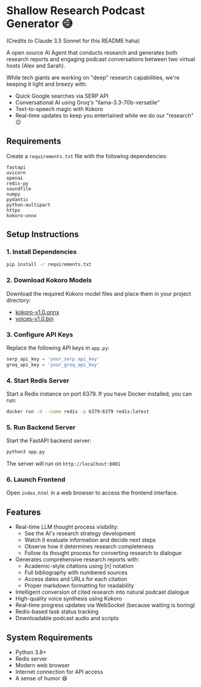# Shallow Research Podcast Generator 😅

(Credits to Claude 3.5 Sonnet for this README haha) 

A open source AI Agent that conducts research and generates both research reports and engaging podcast conversations between two virtual hosts (Alex and Sarah). 

While tech giants are working on "deep" research capabilities, we're keeping it light and breezy with:
- Quick Google searches via SERP API
- Conversational AI using Groq's "llama-3.3-70b-versatile"
- Text-to-speech magic with Kokoro
- Real-time updates to keep you entertained while we do our "research" 😉


## Requirements

Create a `requirements.txt` file with the following dependencies:

```
fastapi
uvicorn
openai
redis-py
soundfile
numpy
pydantic
python-multipart
httpx
kokoro-onnx
```

## Setup Instructions

### 1. Install Dependencies
```bash
pip install -r requirements.txt
```

### 2. Download Kokoro Models
Download the required Kokoro model files and place them in your project directory:
- [kokoro-v1.0.onnx](https://github.com/thewh1teagle/kokoro-onnx/releases/download/model-files-v1.0/kokoro-v1.0.onnx)
- [voices-v1.0.bin](https://github.com/thewh1teagle/kokoro-onnx/releases/download/model-files-v1.0/voices-v1.0.bin)

### 3. Configure API Keys
Replace the following API keys in `app.py`:
```python
serp_api_key = 'your_serp_api_key'
groq_api_key = 'your_groq_api_key'
```

### 4. Start Redis Server
Start a Redis instance on port 6379. If you have Docker installed, you can run:
```bash
docker run -d --name redis -p 6379:6379 redis:latest
```

### 5. Run Backend Server
Start the FastAPI backend server:
```bash
python3 app.py
```
The server will run on `http://localhost:8001`

### 6. Launch Frontend
Open `index.html` in a web browser to access the frontend interface.

## Features

- Real-time LLM thought process visibility:
  * See the AI's research strategy development
  * Watch it evaluate information and decide next steps
  * Observe how it determines research completeness
  * Follow its thought process for converting research to dialogue
- Generates comprehensive research reports with:
  * Academic-style citations using [n] notation
  * Full bibliography with numbered sources
  * Access dates and URLs for each citation
  * Proper markdown formatting for readability
- Intelligent conversion of cited research into natural podcast dialogue
- High-quality voice synthesis using Kokoro
- Real-time progress updates via WebSocket (because waiting is boring)
- Redis-based task status tracking
- Downloadable podcast audio and scripts

## System Requirements

- Python 3.8+
- Redis server
- Modern web browser
- Internet connection for API access
- A sense of humor 😄

